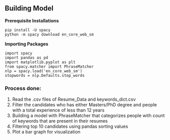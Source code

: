 ## Building Model

__Prerequisite Installations__

	pip install -U spacy
	python -m spacy download en_core_web_sm


__Importing Packages__

	import spacy
	import pandas as pd
	import matplotlib.pyplot as plt
	from spacy.matcher import PhraseMatcher
	nlp = spacy.load('en_core_web_sm')
	stopwords = nlp.Defaults.stop_words

### Process done:

 1. Read the .csv files of Resume_Data and keywords_dict.csv
 2. Filter the candidates who has either Masters/PhD degree and people with a total experience of less than 12 years
 3. Building a model with PhraseMatcher that categorizes people with count of keywords that are present in their resumes
 4. Filtering top 10 candidates using pandas sorting values
 5. Plot a bar graph for visualization
